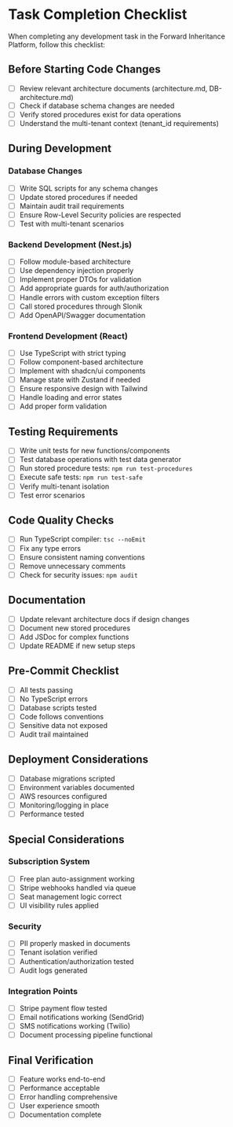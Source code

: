 # Task Completion Checklist

When completing any development task in the Forward Inheritance Platform, follow this checklist:

## Before Starting Code Changes
- [ ] Review relevant architecture documents (architecture.md, DB-architecture.md)
- [ ] Check if database schema changes are needed
- [ ] Verify stored procedures exist for data operations
- [ ] Understand the multi-tenant context (tenant_id requirements)

## During Development

### Database Changes
- [ ] Write SQL scripts for any schema changes
- [ ] Update stored procedures if needed
- [ ] Maintain audit trail requirements
- [ ] Ensure Row-Level Security policies are respected
- [ ] Test with multi-tenant scenarios

### Backend Development (Nest.js)
- [ ] Follow module-based architecture
- [ ] Use dependency injection properly
- [ ] Implement proper DTOs for validation
- [ ] Add appropriate guards for auth/authorization
- [ ] Handle errors with custom exception filters
- [ ] Call stored procedures through Slonik
- [ ] Add OpenAPI/Swagger documentation

### Frontend Development (React)
- [ ] Use TypeScript with strict typing
- [ ] Follow component-based architecture
- [ ] Implement with shadcn/ui components
- [ ] Manage state with Zustand if needed
- [ ] Ensure responsive design with Tailwind
- [ ] Handle loading and error states
- [ ] Add proper form validation

## Testing Requirements
- [ ] Write unit tests for new functions/components
- [ ] Test database operations with test data generator
- [ ] Run stored procedure tests: `npm run test-procedures`
- [ ] Execute safe tests: `npm run test-safe`
- [ ] Verify multi-tenant isolation
- [ ] Test error scenarios

## Code Quality Checks
- [ ] Run TypeScript compiler: `tsc --noEmit`
- [ ] Fix any type errors
- [ ] Ensure consistent naming conventions
- [ ] Remove unnecessary comments
- [ ] Check for security issues: `npm audit`

## Documentation
- [ ] Update relevant architecture docs if design changes
- [ ] Document new stored procedures
- [ ] Add JSDoc for complex functions
- [ ] Update README if new setup steps

## Pre-Commit Checklist
- [ ] All tests passing
- [ ] No TypeScript errors
- [ ] Database scripts tested
- [ ] Code follows conventions
- [ ] Sensitive data not exposed
- [ ] Audit trail maintained

## Deployment Considerations
- [ ] Database migrations scripted
- [ ] Environment variables documented
- [ ] AWS resources configured
- [ ] Monitoring/logging in place
- [ ] Performance tested

## Special Considerations

### Subscription System
- [ ] Free plan auto-assignment working
- [ ] Stripe webhooks handled via queue
- [ ] Seat management logic correct
- [ ] UI visibility rules applied

### Security
- [ ] PII properly masked in documents
- [ ] Tenant isolation verified
- [ ] Authentication/authorization tested
- [ ] Audit logs generated

### Integration Points
- [ ] Stripe payment flow tested
- [ ] Email notifications working (SendGrid)
- [ ] SMS notifications working (Twilio)
- [ ] Document processing pipeline functional

## Final Verification
- [ ] Feature works end-to-end
- [ ] Performance acceptable
- [ ] Error handling comprehensive
- [ ] User experience smooth
- [ ] Documentation complete